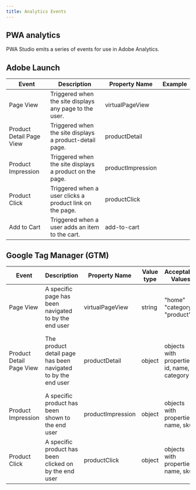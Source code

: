 ```yaml
---
title: Analytics Events
---
```


## PWA analytics

PWA Studio emits a series of events for use in Adobe Analytics.

## Adobe Launch

| Event | Description | Property Name | Example |
|--|--|--|--|
| Page View | Triggered when the site displays any page to the user.  | virtualPageView ||
| Product Detail Page View | Triggered when the site displays a product-detail page. | productDetail ||
| Product Impression | Triggered when the site displays a product on the page. | productImpression |
| Product Click | Triggered when a user clicks a product link on the page. | productClick ||
| Add to Cart | Triggered when a user adds an item to the cart. | add-to-cart | |

## Google Tag Manager (GTM)

| Event | Description | Property Name | Value type | Acceptable Values | Example |
|--|--|--|--|--|--|
| Page View | A specific page has been navigated to by the end user | virtualPageView | string | "home" "category" "product" | `{'virtualPageView': 'category' }` |
| Product Detail Page View | The product detail page has been navigated to by the end user | productDetail | object | objects with properties: id, name, category | ` { 'event': 'productDetail', 'ecommerce': { 'detail': { 'products': [{ 'id': 'VA17-SI-NA', 'name': 'Silver Cirque Earrings', 'category': 'Accessories'}]}}}` |
| Product Impression | A specific product has been shown to the end user | productImpression | object | objects with properties: name, sku | { 'productImpression': `{ 'name': 'Silver Cirque Earrings', 'sku': 'VA17-SI-NA' }}` |
| Product Click | A specific product has been clicked on by the end user | productClick | object | objects with properties: name, sku | `{ 'productClick': { 'name': 'Silver Cirque Earrings', 'sku': 'VA17-SI-NA' }}` |